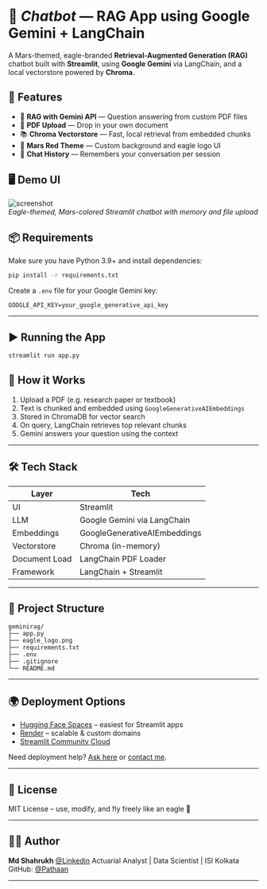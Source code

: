 

# 🦅 *Chatbot* — RAG App using Google Gemini + LangChain

A Mars-themed, eagle-branded **Retrieval-Augmented Generation (RAG)** chatbot built with **Streamlit**, using **Google Gemini** via LangChain, and a local vectorstore powered by **Chroma**.



## 🚀 Features

- 🧠 **RAG with Gemini API** — Question answering from custom PDF files
- 📄 **PDF Upload** — Drop in your own document
- 📚 **Chroma Vectorstore** — Fast, local retrieval from embedded chunks
- 🎨 **Mars Red Theme** — Custom background and eagle logo UI
- 💬 **Chat History** — Remembers your conversation per session



## 🖥️ Demo UI

![screenshot](example.png)  
*Eagle-themed, Mars-colored Streamlit chatbot with memory and file upload*



## 📦 Requirements

Make sure you have Python 3.9+ and install dependencies:

```bash
pip install -r requirements.txt
````

Create a `.env` file for your Google Gemini key:

```
GOOGLE_API_KEY=your_google_generative_api_key
```

---

## ▶️ Running the App

```bash
streamlit run app.py
```

## 🧠 How it Works

1. Upload a PDF (e.g. research paper or textbook)
2. Text is chunked and embedded using `GoogleGenerativeAIEmbeddings`
3. Stored in ChromaDB for vector search
4. On query, LangChain retrieves top relevant chunks
5. Gemini answers your question using the context

---

## 🛠️ Tech Stack

| Layer         | Tech                         |
| ------------- | ---------------------------- |
| UI            | Streamlit                    |
| LLM           | Google Gemini via LangChain  |
| Embeddings    | GoogleGenerativeAIEmbeddings |
| Vectorstore   | Chroma (in-memory)           |
| Document Load | LangChain PDF Loader         |
| Framework     | LangChain + Streamlit        |

---

## 📁 Project Structure

```
geminirag/
├── app.py
├── eagle_logo.png
├── requirements.txt
├── .env
├── .gitignore
└── README.md
```

---

## 🌍 Deployment Options

* [Hugging Face Spaces](https://huggingface.co/spaces) – easiest for Streamlit apps
* [Render](https://render.com) – scalable & custom domains
* [Streamlit Community Cloud](https://streamlit.io/cloud)

Need deployment help? [Ask here](#) or [contact me](https://github.com/Pathaan).

---

## 📜 License

MIT License – use, modify, and fly freely like an eagle 🦅

---

## 🧑‍💻 Author

**Md Shahrukh**
[@Linkedin](https://linkedin.com/in/md-shahrukh-locky/)
Actuarial Analyst | Data Scientist | ISI Kolkata
GitHub: [@Pathaan](https://github.com/Pathaan)

---
